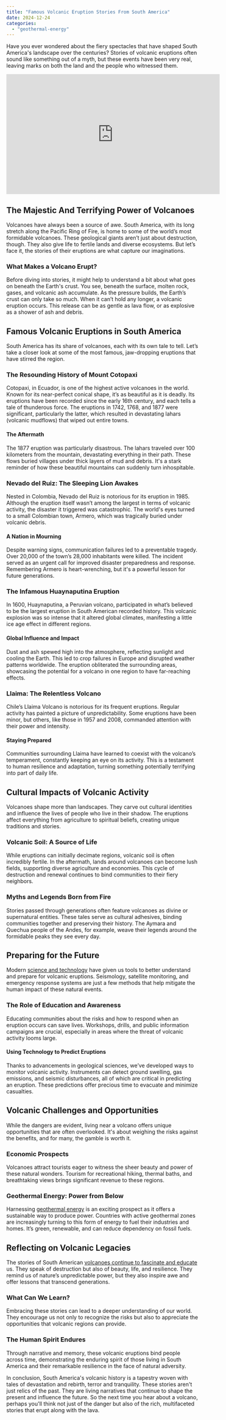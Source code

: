 ```yaml
---
title: "Famous Volcanic Eruption Stories From South America"
date: 2024-12-24
categories: 
  - "geothermal-energy"
---
```


Have you ever wondered about the fiery spectacles that have shaped South America's landscape over the centuries? Stories of volcanic eruptions often sound like something out of a myth, but these events have been very real, leaving marks on both the land and the people who witnessed them.

<iframe width="560" height="315" src="https://www.youtube.com/embed/VNGUdObDoLk" frameborder="0" allow="accelerometer; autoplay; encrypted-media; gyroscope; picture-in-picture" allowfullscreen></iframe>

  

## The Majestic And Terrifying Power of Volcanoes

Volcanoes have always been a source of awe. South America, with its long stretch along the Pacific Ring of Fire, is home to some of the world’s most formidable volcanoes. These geological giants aren’t just about destruction, though. They also give life to fertile lands and diverse ecosystems. But let’s face it, the stories of their eruptions are what capture our imaginations.

### What Makes a Volcano Erupt?

Before diving into stories, it might help to understand a bit about what goes on beneath the Earth's crust. You see, beneath the surface, molten rock, gases, and volcanic ash accumulate. As the pressure builds, the Earth’s crust can only take so much. When it can’t hold any longer, a volcanic eruption occurs. This release can be as gentle as lava flow, or as explosive as a shower of ash and debris.

## Famous Volcanic Eruptions in South America

South America has its share of volcanoes, each with its own tale to tell. Let’s take a closer look at some of the most famous, jaw-dropping eruptions that have stirred the region.

### The Resounding History of Mount Cotopaxi

Cotopaxi, in Ecuador, is one of the highest active volcanoes in the world. Known for its near-perfect conical shape, it’s as beautiful as it is deadly. Its eruptions have been recorded since the early 16th century, and each tells a tale of thunderous force. The eruptions in 1742, 1768, and 1877 were significant, particularly the latter, which resulted in devastating lahars (volcanic mudflows) that wiped out entire towns.

#### The Aftermath

The 1877 eruption was particularly disastrous. The lahars traveled over 100 kilometers from the mountain, devastating everything in their path. These flows buried villages under thick layers of mud and debris. It's a stark reminder of how these beautiful mountains can suddenly turn inhospitable.

### Nevado del Ruiz: The Sleeping Lion Awakes

Nested in Colombia, Nevado del Ruiz is notorious for its eruption in 1985. Although the eruption itself wasn’t among the largest in terms of volcanic activity, the disaster it triggered was catastrophic. The world's eyes turned to a small Colombian town, Armero, which was tragically buried under volcanic debris.

#### A Nation in Mourning

Despite warning signs, communication failures led to a preventable tragedy. Over 20,000 of the town’s 28,000 inhabitants were killed. The incident served as an urgent call for improved disaster preparedness and response. Remembering Armero is heart-wrenching, but it's a powerful lesson for future generations.

### The Infamous Huaynaputina Eruption

In 1600, Huaynaputina, a Peruvian volcano, participated in what’s believed to be the largest eruption in South American recorded history. This volcanic explosion was so intense that it altered global climates, manifesting a little ice age effect in different regions.

#### Global Influence and Impact

Dust and ash spewed high into the atmosphere, reflecting sunlight and cooling the Earth. This led to crop failures in Europe and disrupted weather patterns worldwide. The eruption obliterated the surrounding areas, showcasing the potential for a volcano in one region to have far-reaching effects.

### Llaima: The Relentless Volcano

Chile’s Llaima Volcano is notorious for its frequent eruptions. Regular activity has painted a picture of unpredictability. Some eruptions have been minor, but others, like those in 1957 and 2008, commanded attention with their power and intensity.

#### Staying Prepared

Communities surrounding Llaima have learned to coexist with the volcano’s temperament, constantly keeping an eye on its activity. This is a testament to human resilience and adaptation, turning something potentially terrifying into part of daily life.

## Cultural Impacts of Volcanic Activity

Volcanoes shape more than landscapes. They carve out cultural identities and influence the lives of people who live in their shadow. The eruptions affect everything from agriculture to spiritual beliefs, creating unique traditions and stories.

### Volcanic Soil: A Source of Life

While eruptions can initially decimate regions, volcanic soil is often incredibly fertile. In the aftermath, lands around volcanoes can become lush fields, supporting diverse agriculture and economies. This cycle of destruction and renewal continues to bind communities to their fiery neighbors.

### Myths and Legends Born from Fire

Stories passed through generations often feature volcanoes as divine or supernatural entities. These tales serve as cultural adhesives, binding communities together and preserving their history. The Aymara and Quechua people of the Andes, for example, weave their legends around the formidable peaks they see every day.

## Preparing for the Future

Modern [science and technology](https://magmamatters.com/understanding-volcanic-formation-a-comprehensive-guide/ "Understanding Volcanic Formation: A Comprehensive Guide") have given us tools to better understand and prepare for volcanic eruptions. Seismology, satellite monitoring, and emergency response systems are just a few methods that help mitigate the human impact of these natural events.

### The Role of Education and Awareness

Educating communities about the risks and how to respond when an eruption occurs can save lives. Workshops, drills, and public information campaigns are crucial, especially in areas where the threat of volcanic activity looms large.

#### Using Technology to Predict Eruptions

Thanks to advancements in geological sciences, we’ve developed ways to monitor volcanic activity. Instruments can detect ground swelling, gas emissions, and seismic disturbances, all of which are critical in predicting an eruption. These predictions offer precious time to evacuate and minimize casualties.

## Volcanic Challenges and Opportunities

While the dangers are evident, living near a volcano offers unique opportunities that are often overlooked. It's about weighing the risks against the benefits, and for many, the gamble is worth it.

### Economic Prospects

Volcanoes attract tourists eager to witness the sheer beauty and power of these natural wonders. Tourism for recreational hiking, thermal baths, and breathtaking views brings significant revenue to these regions.

### Geothermal Energy: Power from Below

Harnessing [geothermal energy](https://magmamatters.com/geothermal-energy-and-its-volcanic-origins/ "Geothermal Energy and Its Volcanic Origins") is an exciting prospect as it offers a sustainable way to produce power. Countries with active geothermal zones are increasingly turning to this form of energy to fuel their industries and homes. It’s green, renewable, and can reduce dependency on fossil fuels.

## Reflecting on Volcanic Legacies

The stories of South American [volcanoes continue to fascinate and educate](https://magmamatters.com/the-environmental-impact-of-volcanic-eruptions-2/ "The Environmental Impact of Volcanic Eruptions") us. They speak of destruction but also of beauty, life, and resilience. They remind us of nature’s unpredictable power, but they also inspire awe and offer lessons that transcend generations.

### What Can We Learn?

Embracing these stories can lead to a deeper understanding of our world. They encourage us not only to recognize the risks but also to appreciate the opportunities that volcanic regions can provide.

### The Human Spirit Endures

Through narrative and memory, these volcanic eruptions bind people across time, demonstrating the enduring spirit of those living in South America and their remarkable resilience in the face of natural adversity.

In conclusion, South America's volcanic history is a tapestry woven with tales of devastation and rebirth, terror and tranquility. These stories aren't just relics of the past. They are living narratives that continue to shape the present and influence the future. So the next time you hear about a volcano, perhaps you'll think not just of the danger but also of the rich, multifaceted stories that erupt along with the lava.
